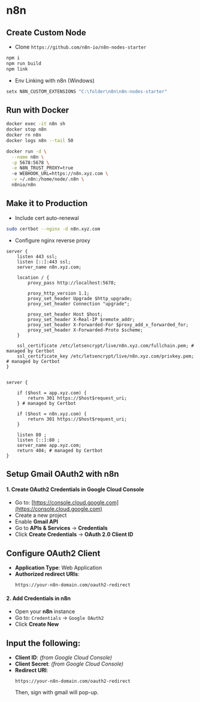 # n8n

## Create Custom Node
- Clone ``` https://github.com/n8n-io/n8n-nodes-starter ```
```bash
npm i
npm run build
npm link
```
- Env Linking with n8n (Windows)
```js
setx N8N_CUSTOM_EXTENSIONS "C:\folder\n8n\n8n-nodes-starter"
```

## Run with Docker

```bash
docker exec -it n8n sh
docker stop n8n
docker rn n8n
docker logs n8n --tail 50

```
```bash
docker run -d \
  --name n8n \
  -p 5678:5678 \
  -e N8N_TRUST_PROXY=true
  -e WEBHOOK_URL=https://n8n.xyz.com \
  -v ~/.n8n:/home/node/.n8n \
  n8nio/n8n
```
## Make it to Production
- Include cert auto-renewal
```bash
sudo certbot --nginx -d n8n.xyz.com
```

- Configure nginx reverse proxy
```
server {
    listen 443 ssl;
    listen [::]:443 ssl;
    server_name n8n.xyz.com;

    location / {
        proxy_pass http://localhost:5678;

        proxy_http_version 1.1;
        proxy_set_header Upgrade $http_upgrade;
        proxy_set_header Connection "upgrade";

        proxy_set_header Host $host;
        proxy_set_header X-Real-IP $remote_addr;
        proxy_set_header X-Forwarded-For $proxy_add_x_forwarded_for;
        proxy_set_header X-Forwarded-Proto $scheme;
    }

    ssl_certificate /etc/letsencrypt/live/n8n.xyz.com/fullchain.pem; # managed by Certbot
    ssl_certificate_key /etc/letsencrypt/live/n8n.xyz.com/privkey.pem; # managed by Certbot
}


server {

    if ($host = app.xyz.com) {
        return 301 https://$host$request_uri;
    } # managed by Certbot

    if ($host = n8n.xyz.com) {
        return 301 https://$host$request_uri;
    }

    listen 80 ;
    listen [::]:80 ;
    server_name app.xyz.com;
    return 404; # managed by Certbot
}
```

## Setup Gmail OAuth2 with n8n

#### 1. Create OAuth2 Credentials in Google Cloud Console
- Go to: [https://console.cloud.google.com](https://console.cloud.google.com)
- Create a new project
- Enable **Gmail API**
- Go to **APIs & Services** → **Credentials**
- Click **Create Credentials** → **OAuth 2.0 Client ID**

## Configure OAuth2 Client
- **Application Type**: Web Application
- **Authorized redirect URIs**:
  ```
  https://your-n8n-domain.com/oauth2-redirect
  ```

#### 2. Add Credentials in n8n
- Open your **n8n** instance
- Go to: `Credentials` → `Google OAuth2`
- Click **Create New**

## Input the following:
- **Client ID**: *(from Google Cloud Console)*
- **Client Secret**: *(from Google Cloud Console)*
- **Redirect URI**: 
  ```
  https://your-n8n-domain.com/oauth2-redirect
  ```
  Then, sign with gmail will pop-up.
